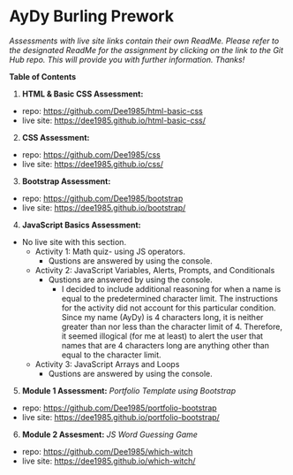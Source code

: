 # AyDy Burling Prework

_Assessments with live site links contain their own ReadMe. Please refer to the designated ReadMe for the assignment by clicking on the link to the Git Hub repo. This will provide you with further information. Thanks!_

**Table of Contents**

1. **HTML & Basic CSS Assessment:**

- repo: <https://github.com/Dee1985/html-basic-css>
- live site: <https://dee1985.github.io/html-basic-css/>

2. **CSS Assessment:**

- repo: <https://github.com/Dee1985/css>
- live site: <https://dee1985.github.io/css/>

3. **Bootstrap Assessment:**

- repo: <https://github.com/Dee1985/bootstrap>
- live site: <https://dee1985.github.io/bootstrap/>

4. **JavaScript Basics Assessment:**

- No live site with this section.
  - Activity 1: Math quiz- using JS operators.
    - Qustions are answered by using the console.
  - Activity 2: JavaScript Variables, Alerts, Prompts, and Conditionals
    - Qustions are answered by using the console.
      - I decided to include additional reasoning for when a name is equal to the predetermined character limit. The instructions for the activity did not account for this particular condition. Since my name (AyDy) is 4 characters long, it is neither greater than nor less than the character limit of 4. Therefore, it seemed illogical (for me at least) to alert the user that names that are 4 characters long are anything other than equal to the character limit.
  - Activity 3: JavaScript Arrays and Loops
    - Qustions are answered by using the console.

5. **Module 1 Assessment:**
   _Portfolio Template using Bootstrap_

- repo: <https://github.com/Dee1985/portfolio-bootstrap>
- live site: <https://dee1985.github.io/portfolio-bootstrap/>

6. **Module 2 Assesment:**
   _JS Word Guessing Game_

- repo: <https://github.com/Dee1985/which-witch>
- live site: <https://dee1985.github.io/which-witch/>
